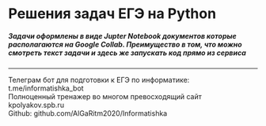 # Решения задач ЕГЭ на Python

##### Задачи оформлены в виде Jupter Notebook документов которые располагаются на Google Collab. Преимущество в том, что можно смотреть текст задачи и здесь же запускать код прямо из сервиса

-----------------
Телеграм бот для подготовки к ЕГЭ по информатике: t.me/informatishka_bot <br>
Полноценный тренажер во многом превосходящий сайт kpolyakov.spb.ru <br>
Github: github.com/AlGaRitm2020/Informatishka
